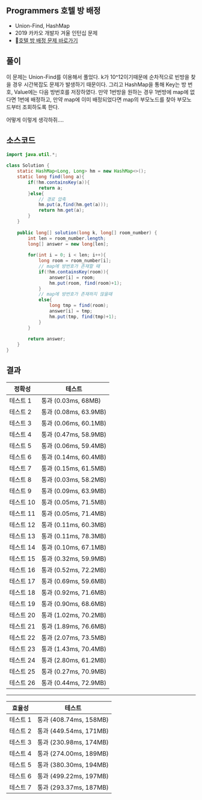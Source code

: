 ## Programmers 호텔 방 배정 
- Union-Find, HashMap
- 2019 카카오 개발자 겨울 인턴십 문제 
- 🔗[호텔 방 배정 문제 바로가기](https://programmers.co.kr/learn/courses/30/lessons/64063)



## 풀이

이 문제는 Union-Find를 이용해서 풀었다. k가 10^12이기때문에 순차적으로 빈방을 찾을 경우 시간복잡도 문제가 발생하기 때문이다.
그리고 HashMap을 통해 Key는 방 번호, Value에는 다음 방번호를 저장하였다.
만약 1번방을 원하는 경우 1번방에 map에 없다면 1번에 배정하고, 만약 map에 이미 배정되었다면 map의 부모노드를 찾아 부모노드부터 조회하도록 한다.

어떻게 이렇게 생각하쥐....  

## 소스코드
~~~java
import java.util.*;

class Solution {
    static HashMap<Long, Long> hm = new HashMap<>();
    static long find(long a){
        if(!hm.containsKey(a)){
            return a;
        }else{
            // 경로 압축
            hm.put(a,find(hm.get(a)));
            return hm.get(a);
        }
    }
    
    public long[] solution(long k, long[] room_number) {
        int len = room_number.length;
        long[] answer = new long[len];
        
        for(int i = 0; i < len; i++){
            long room = room_number[i];
            // map에 방번호가 존재할 때 
            if(!hm.containsKey(room)){
                answer[i] = room;
                hm.put(room, find(room)+1);
            }
            // map에 방번호가 존재하지 않을때
            else{
                long tmp = find(room);
                answer[i] = tmp;
                hm.put(tmp, find(tmp)+1);
            }         
        }
        
        return answer;
    }
}


~~~

## 결과 

| 정확성  | 테스트 |
|----|----|
|테스트 1 |	통과 (0.03ms, 68MB)|
|테스트 2 |	통과 (0.08ms, 63.9MB)|
|테스트 3 |	통과 (0.06ms, 60.1MB)|
|테스트 4 |	통과 (0.47ms, 58.9MB)|
|테스트 5 |	통과 (0.06ms, 59.4MB)|
|테스트 6 |	통과 (0.14ms, 60.4MB)|
|테스트 7 |	통과 (0.15ms, 61.5MB)|
|테스트 8 |	통과 (0.03ms, 58.2MB)|
|테스트 9 |	통과 (0.09ms, 63.9MB)|
|테스트 10 |	통과 (0.05ms, 71.5MB)|
|테스트 11 |	통과 (0.05ms, 71.4MB)|
|테스트 12 |	통과 (0.11ms, 60.3MB)|
|테스트 13 |	통과 (0.11ms, 78.3MB)|
|테스트 14 |	통과 (0.10ms, 67.1MB)|
|테스트 15 |	통과 (0.32ms, 59.9MB)|
|테스트 16 |	통과 (0.52ms, 72.2MB)|
|테스트 17 |	통과 (0.69ms, 59.6MB)|
|테스트 18 |	통과 (0.92ms, 71.6MB)|
|테스트 19 |	통과 (0.90ms, 68.6MB)|
|테스트 20 |	통과 (1.02ms, 70.2MB)|
|테스트 21 |	통과 (1.89ms, 76.6MB)|
|테스트 22 |	통과 (2.07ms, 73.5MB)|
|테스트 23 |	통과 (1.43ms, 70.4MB)|
|테스트 24 |	통과 (2.80ms, 61.2MB)|
|테스트 25 |	통과 (0.27ms, 70.9MB)|
|테스트 26 |	통과 (0.44ms, 72.9MB)|


-------

|효율성 | 테스트 |
|---|---|
|테스트 1 |	통과 (408.74ms, 158MB)|
|테스트 2 |	통과 (449.54ms, 171MB)|
|테스트 3 |	통과 (230.98ms, 174MB)|
|테스트 4 |	통과 (274.00ms, 189MB)|
|테스트 5 |	통과 (380.30ms, 194MB)|
|테스트 6 |	통과 (499.22ms, 197MB)|
|테스트 7 |	통과 (293.37ms, 187MB)|